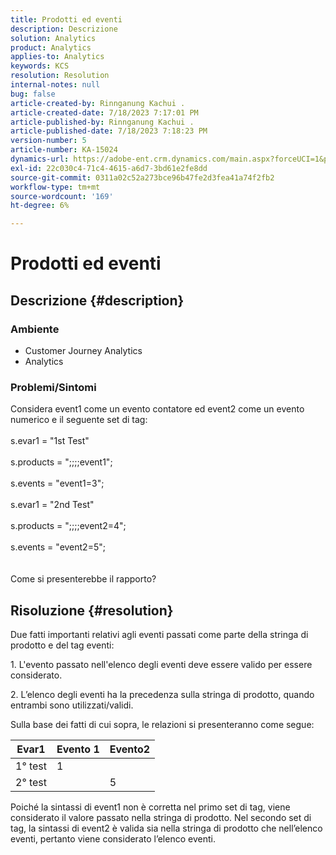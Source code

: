 ```yaml
---
title: Prodotti ed eventi
description: Descrizione
solution: Analytics
product: Analytics
applies-to: Analytics
keywords: KCS
resolution: Resolution
internal-notes: null
bug: false
article-created-by: Rinnganung Kachui .
article-created-date: 7/18/2023 7:17:01 PM
article-published-by: Rinnganung Kachui .
article-published-date: 7/18/2023 7:18:23 PM
version-number: 5
article-number: KA-15024
dynamics-url: https://adobe-ent.crm.dynamics.com/main.aspx?forceUCI=1&pagetype=entityrecord&etn=knowledgearticle&id=9448e8a6-9f25-ee11-9cbd-6045bd006b4b
exl-id: 22c030c4-71c4-4615-a6d7-3bd61e2fe8dd
source-git-commit: 0311a02c52a273bce96b47fe2d3fea41a74f2fb2
workflow-type: tm+mt
source-wordcount: '169'
ht-degree: 6%

---
```


# Prodotti ed eventi

## Descrizione {#description}


### <b>Ambiente</b>

- Customer Journey Analytics
- Analytics




### <b>Problemi/Sintomi</b>

Considera event1 come un evento contatore ed event2 come un evento numerico e il seguente set di tag:
<br><br>s.evar1 = &quot;1st Test&quot;<br><br>s.products = &quot;;;;;event1&quot;;<br><br>s.events = &quot;event1=3&quot;;<br><br>s.evar1 = &quot;2nd Test&quot;<br><br>s.products = &quot;;;;;event2=4&quot;;<br><br>s.events = &quot;event2=5&quot;;
<br> <br><br>
Come si presenterebbe il rapporto?


## Risoluzione {#resolution}


Due fatti importanti relativi agli eventi passati come parte della stringa di prodotto e del tag eventi:

1. L&#39;evento passato nell&#39;elenco degli eventi deve essere valido per essere considerato.

2. L’elenco degli eventi ha la precedenza sulla stringa di prodotto, quando entrambi sono utilizzati/validi.

Sulla base dei fatti di cui sopra, le relazioni si presenteranno come segue:


| Evar1 | Evento 1 | Evento2 |
| --- | --- | --- |
| 1° test | 1 |   |
| 2° test |   | 5 |




Poiché la sintassi di event1 non è corretta nel primo set di tag, viene considerato il valore passato nella stringa di prodotto. Nel secondo set di tag, la sintassi di event2 è valida sia nella stringa di prodotto che nell’elenco eventi, pertanto viene considerato l’elenco eventi.
